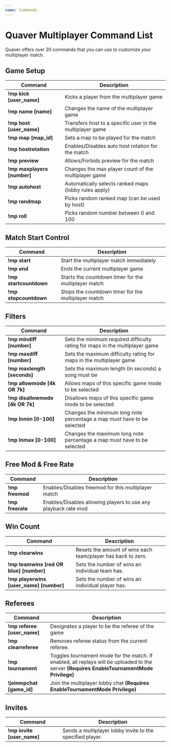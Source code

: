 ```yaml
---
name: Commands
---
```


# Quaver Multiplayer Command List

Quaver offers over 20 commands that you can use to customize your multiplayer match.

## Game Setup

| Command                     | Description                                               |
| --------------------------- | --------------------------------------------------------- |
| **!mp kick [user_name]**    | Kicks a player from the multiplayer game                  |
| **!mp name [name]**         | Changes the name of the multiplayer game                  |
| **!mp host [user_name]**    | Transfers host to a specific user in the multiplayer game |
| **!mp map [map_id]**        | Sets a map to be played for the match                     |
| **!mp hostrotation**        | Enables/Disables auto host rotation for the match         |
| **!mp preview**             | Allows/Forbids preview for the match                      |
| **!mp maxplayers [number]** | Changes the max player count of the multiplayer game      |
| **!mp autohost**            | Automatically selects ranked maps (lobby rules apply)     |
| **!mp randmap**             | Picks random ranked map (can be used by host)             |
| **!mp roll**                | Picks random number between 0 and 100                     |

## Match Start Control

| Command                | Description                                          |
| ---------------------- | ---------------------------------------------------- |
| **!mp start**          | Start the multiplayer match immediately              |
| **!mp end**            | Ends the current multiplayer game                    |
| **!mp startcountdown** | Starts the countdown timer for the multiplayer match |
| **!mp stopcountdown**  | Stops the countdown timer for the multiplayer match  |

## Filters

| Command                                              | Description                                                                                 |
| ---------------------------------------------------- | ------------------------------------------------------------------------------------------- |
| **!mp mindiff [number]**                             | Sets the minimum required difficulty rating for maps in the multiplayer game                |
| **!mp maxdiff [number]**                             | Sets the maximum difficulty rating for maps in the multiplayer game                         |
| **!mp maxlength [seconds]**                          | Sets the maximum length (in seconds) a song must be                                         |
| **!mp allowmode [4k OR 7k]**                         | Allows maps of this specific game mode to be selected                                       |
| **!mp disallowmode [4k OR 7k]**                      | Disallows maps of this specific game mode to be selected                                    |
| **!mp lnmin [0-100]**                                | Changes the minimum long note percentage a map must have to be selected                     |
| **!mp lnmax [0-100]**                                | Changes the maximum long note percentage a map must have to be selected                     |

## Free Mod & Free Rate

| Command          | Description                                                    |
| ---------------- | -------------------------------------------------------------- |
| **!mp freemod**  | Enables/Disables freemod for this multiplayer match            |
| **!mp freerate** | Enables/Disables allowing players to use any playback rate mod |

## Win Count

| Command                                 | Description                                                  |
| --------------------------------------- | ------------------------------------------------------------ |
| **!mp clearwins**                       | Resets the amount of wins each team/player has back to zero. |
| **!mp teamwins [red OR blue] [number]** | Sets the number of wins an individual team has.              |
| **!mp playerwins [user_name] [number]** | Sets the number of wins an individual player has.            |

## Referees

| Command                     | Description                                                                                                                                 |
| --------------------------- | ------------------------------------------------------------------------------------------------------------------------------------------- |
| **!mp referee [user_name]** | Designates a player to be the referee of the game                                                                                           |
| **!mp clearreferee**        | Removes referee status from the current referee.                                                                                            |
| **!mp tournament**          | Toggles tournament mode for the match. If enabled, all replays will be uploaded to the server **(Requires EnableTournamentMode Privilege)** |
| **!joinmpchat [game_id]**          | Join the multiplayer lobby chat **(Requires EnableTournamentMode Privilege)** |

## Invites

| Command                    | Description                                               |
| -------------------------- | --------------------------------------------------------- |
| **!mp invite [user_name]** | Sends a multiplayer lobby invite to the specified player. |
